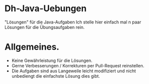 # Dh-Java-Uebungen
"Lösungen" für die Java-Aufgaben
Ich stelle hier einfach mal n paar Lösungen für die Übungsaufgaben rein.

# Allgemeines.
* Keine Gewährleistung für die Lösungen.
* Gerne Verbesserungen / Korrekturen per Pull-Request reinstellen.
* Die Aufgaben sind aus Langeweile leicht modifiziert und nicht unbediengt die einfachste Lösung dies gibt.
